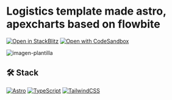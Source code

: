 # Logistics template made astro, apexcharts based on flowbite


[![Open in StackBlitz](https://developer.stackblitz.com/img/open_in_stackblitz.svg)](https://stackblitz.com/github/G-Reynaga/Template-Dashboard)
[![Open with CodeSandbox](https://assets.codesandbox.io/github/button-edit-lime.svg)](https://codesandbox.io/p/sandbox/github/G-Reynaga/Template-Dashboard)

![imagen-plantilla](https://github.com/G-Reynaga/Dashboard-/assets/98990484/643fefa5-946a-42e0-98a4-82aaa25193e4)

## 🛠️ Stack

[![Astro](https://img.shields.io/badge/astro-%232C2052.svg?style=for-the-badge&logo=astro&logoColor=red)](https://astro.build/)
[![TypeScript](https://img.shields.io/badge/typescript-%23007ACC.svg?style=for-the-badge&logo=typescript&logoColor=white)](https://www.typescriptlang.org/)
[![TailwindCSS](https://img.shields.io/badge/tailwindcss-%2338B2AC.svg?style=for-the-badge&logo=tailwind-css&logoColor=white)](https://tailwindcss.com/)
